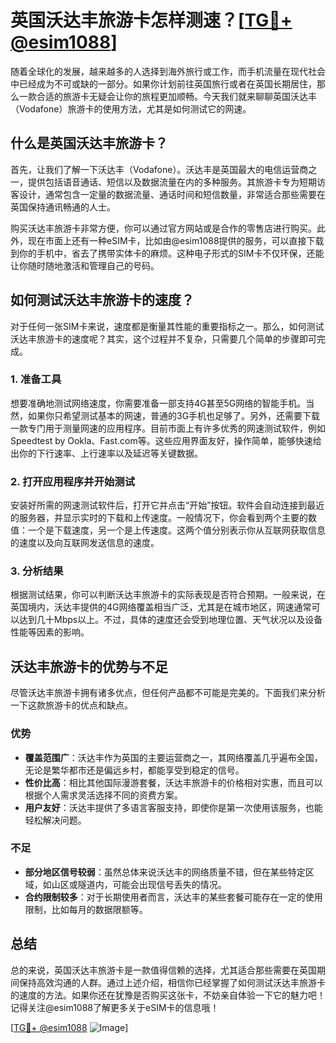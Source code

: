 # 英国沃达丰旅游卡怎样测速？[[TG💪+ @esim1088](https://t.me/s/esim1088)]

随着全球化的发展，越来越多的人选择到海外旅行或工作，而手机流量在现代社会中已经成为不可或缺的一部分。如果你计划前往英国旅行或者在英国长期居住，那么一款合适的旅游卡无疑会让你的旅程更加顺畅。今天我们就来聊聊英国沃达丰（Vodafone）旅游卡的使用方法，尤其是如何测试它的网速。

## 什么是英国沃达丰旅游卡？

首先，让我们了解一下沃达丰（Vodafone）。沃达丰是英国最大的电信运营商之一，提供包括语音通话、短信以及数据流量在内的多种服务。其旅游卡专为短期访客设计，通常包含一定量的数据流量、通话时间和短信数量，非常适合那些需要在英国保持通讯畅通的人士。

购买沃达丰旅游卡非常方便，你可以通过官方网站或是合作的零售店进行购买。此外，现在市面上还有一种eSIM卡，比如由@esim1088提供的服务，可以直接下载到你的手机中，省去了携带实体卡的麻烦。这种电子形式的SIM卡不仅环保，还能让你随时随地激活和管理自己的号码。

## 如何测试沃达丰旅游卡的速度？

对于任何一张SIM卡来说，速度都是衡量其性能的重要指标之一。那么，如何测试沃达丰旅游卡的速度呢？其实，这个过程并不复杂，只需要几个简单的步骤即可完成。

### 1. 准备工具

想要准确地测试网络速度，你需要准备一部支持4G甚至5G网络的智能手机。当然，如果你只希望测试基本的网速，普通的3G手机也足够了。另外，还需要下载一款专门用于测量网速的应用程序。目前市面上有许多优秀的网速测试软件，例如Speedtest by Ookla、Fast.com等。这些应用界面友好，操作简单，能够快速给出你的下行速率、上行速率以及延迟等关键数据。

### 2. 打开应用程序并开始测试

安装好所需的网速测试软件后，打开它并点击“开始”按钮。软件会自动连接到最近的服务器，并显示实时的下载和上传速度。一般情况下，你会看到两个主要的数值：一个是下载速度，另一个是上传速度。这两个值分别表示你从互联网获取信息的速度以及向互联网发送信息的速度。

### 3. 分析结果

根据测试结果，你可以判断沃达丰旅游卡的实际表现是否符合预期。一般来说，在英国境内，沃达丰提供的4G网络覆盖相当广泛，尤其是在城市地区，网速通常可以达到几十Mbps以上。不过，具体的速度还会受到地理位置、天气状况以及设备性能等因素的影响。

## 沃达丰旅游卡的优势与不足

尽管沃达丰旅游卡拥有诸多优点，但任何产品都不可能是完美的。下面我们来分析一下这款旅游卡的优点和缺点。

### 优势

- **覆盖范围广**：沃达丰作为英国的主要运营商之一，其网络覆盖几乎遍布全国，无论是繁华都市还是偏远乡村，都能享受到稳定的信号。
- **性价比高**：相比其他国际漫游套餐，沃达丰旅游卡的价格相对实惠，而且可以根据个人需求灵活选择不同的资费方案。
- **用户友好**：沃达丰提供了多语言客服支持，即使你是第一次使用该服务，也能轻松解决问题。

### 不足

- **部分地区信号较弱**：虽然总体来说沃达丰的网络质量不错，但在某些特定区域，如山区或隧道内，可能会出现信号丢失的情况。
- **合约限制较多**：对于长期使用者而言，沃达丰的某些套餐可能存在一定的使用限制，比如每月的数据限额等。

## 总结

总的来说，英国沃达丰旅游卡是一款值得信赖的选择，尤其适合那些需要在英国期间保持高效沟通的人群。通过上述介绍，相信你已经掌握了如何测试沃达丰旅游卡的速度的方法。如果你还在犹豫是否购买这张卡，不妨亲自体验一下它的魅力吧！记得关注@esim1088了解更多关于eSIM卡的信息哦！

[[TG💪+ @esim1088](https://t.me/s/esim1088) ![Image](https://i.postimg.cc/4NQfJmqS/Snipaste-2025-05-13-00-14-12.png)]